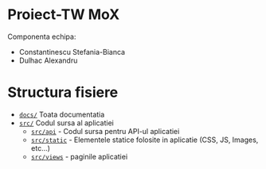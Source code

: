 # Proiect-TW MoX
Componenta echipa:

* Constantinescu Stefania-Bianca
* Dulhac Alexandru

# Structura fisiere

* [`docs/`](/docs) Toata documentatia
* [`src/`](/src) Codul sursa al aplicatiei
    * [`src/api`](/src/api) - Codul sursa pentru API-ul aplicatiei
    * [`src/static`](/src/static) - Elementele statice folosite in aplicatie (CSS, JS, Images, etc...)
    * [`src/views`](/src/views) - paginile aplicatiei
